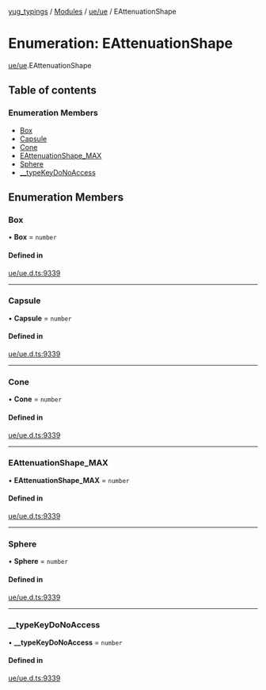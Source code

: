 [yug_typings](../README.md) / [Modules](../modules.md) / [ue/ue](../modules/ue_ue.md) / EAttenuationShape

# Enumeration: EAttenuationShape

[ue/ue](../modules/ue_ue.md).EAttenuationShape

## Table of contents

### Enumeration Members

- [Box](ue_ue.EAttenuationShape.md#box)
- [Capsule](ue_ue.EAttenuationShape.md#capsule)
- [Cone](ue_ue.EAttenuationShape.md#cone)
- [EAttenuationShape\_MAX](ue_ue.EAttenuationShape.md#eattenuationshape_max)
- [Sphere](ue_ue.EAttenuationShape.md#sphere)
- [\_\_typeKeyDoNoAccess](ue_ue.EAttenuationShape.md#__typekeydonoaccess)

## Enumeration Members

### Box

• **Box** = `number`

#### Defined in

[ue/ue.d.ts:9339](https://github.com/YugMetaverse/yug_typings/blob/b7d9b19/ue/ue.d.ts#L9339)

___

### Capsule

• **Capsule** = `number`

#### Defined in

[ue/ue.d.ts:9339](https://github.com/YugMetaverse/yug_typings/blob/b7d9b19/ue/ue.d.ts#L9339)

___

### Cone

• **Cone** = `number`

#### Defined in

[ue/ue.d.ts:9339](https://github.com/YugMetaverse/yug_typings/blob/b7d9b19/ue/ue.d.ts#L9339)

___

### EAttenuationShape\_MAX

• **EAttenuationShape\_MAX** = `number`

#### Defined in

[ue/ue.d.ts:9339](https://github.com/YugMetaverse/yug_typings/blob/b7d9b19/ue/ue.d.ts#L9339)

___

### Sphere

• **Sphere** = `number`

#### Defined in

[ue/ue.d.ts:9339](https://github.com/YugMetaverse/yug_typings/blob/b7d9b19/ue/ue.d.ts#L9339)

___

### \_\_typeKeyDoNoAccess

• **\_\_typeKeyDoNoAccess** = `number`

#### Defined in

[ue/ue.d.ts:9339](https://github.com/YugMetaverse/yug_typings/blob/b7d9b19/ue/ue.d.ts#L9339)
